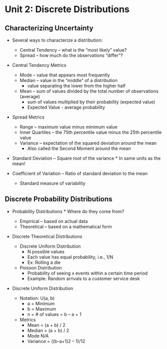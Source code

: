 # Unit 2: Discrete Distributions

##  Characterizing Uncertainty

  * Several ways to characterize a distribution:
    * Central Tendency – what is the “most likely” value?
    * Spread – how much do the observations “differ”?

  * Central Tendency Metrics
    * Mode – value that appears most frequently
    * Median – value in the “middle” of a distribution
      * value separating the lower from the higher half
    * Mean – sum of values divided by the total number of observations (average)
      * sum of values multiplied by their probability (expected value)
      * Expected Value - average probability

  * Spread Metrics
    * Range – maximum value minus minimum value
    * Inner Quartiles – the 75th percentile value minus the 25th percentile value
    * Variance – expectation of the squared deviation around the mean 
      * Also called the Second Moment around the mean

  *  Standard Deviation – Square root of the variance
    * In same units as the mean! 
  * Coefficient of Variation – Ratio of standard deviation to the mean
    * Standard measure of variability

## Discrete Probability Distributions

  *  Probability Distributions
    *  Where do they come from?
      * Empirical – based on actual data
      * Theoretical – based on a mathematical form
      
  * Discrete Theoretical Distributions
    * Discrete Uniform Distribution
      * N possible values
      * Each value has equal probability, i.e., 1/N
      * Ex: Rolling a die
    * Poisson Distribution
      * Probability of seeing x events within a certain time period
      * Example: Random arrivals to a customer service desk
  * Discrete Uniform Distribution
    * Notation: U(a, b)
      * a = Minimum
      * b = Maximum
      * n = # of values = b – a + 1
    * Metrics
      * Mean = (a + b) / 2
      * Median = (a + b) / 2
      * Mode N/A
      * Variance = ((b-a+1)2 – 1)/12
